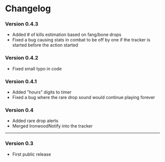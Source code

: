 # Changelog

### Version 0.4.3

- Added # of kills estimation based on fang/bone drops
- Fixed a bug causing stats in combat to be off by one if the tracker is started before the action started 

### Version 0.4.2

- Fixed small typo in code

### Version 0.4.1

- Added "hours" digits to timer
- Fixed a bug where the rare drop sound would continue playing forever

### Version 0.4
- Added rare drop alerts
- Merged IronwoodNotify into the tracker
---

### Version 0.3
- First public release



